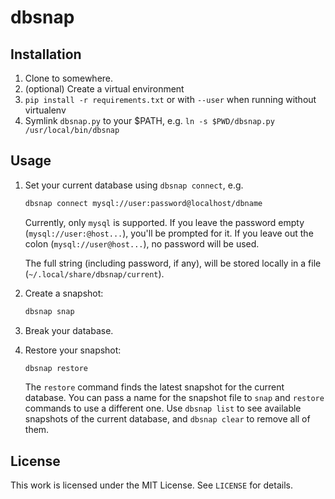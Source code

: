 # dbsnap

## Installation

1. Clone to somewhere.
2. (optional) Create a virtual environment
3. `pip install -r requirements.txt` or with `--user` when running without virtualenv
4. Symlink `dbsnap.py` to your $PATH, e.g. `ln -s $PWD/dbsnap.py /usr/local/bin/dbsnap`

## Usage

1. Set your current database using `dbsnap connect`, e.g.

    ```bash
    dbsnap connect mysql://user:password@localhost/dbname
    ```

    Currently, only `mysql` is supported. If you leave the password empty (`mysql://user:@host...`), you'll be prompted for it. If you leave out the colon (`mysql://user@host...`), no password will be used.

    The full string (including password, if any), will be stored locally in a file (`~/.local/share/dbsnap/current`).

2. Create a snapshot:

    ```bash
    dbsnap snap
    ```

3. Break your database.
4. Restore your snapshot:

    ```bash
    dbsnap restore
    ```

    The `restore` command finds the latest snapshot for the current database. You can pass a name for the snapshot file to `snap` and `restore` commands to use a different one. Use `dbsnap list` to see available snapshots of the current database, and `dbsnap clear` to remove all of them.

## License

This work is licensed under the MIT License. See `LICENSE` for details.
